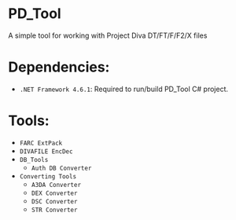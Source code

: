 # PD_Tool
A simple tool for working with Project Diva DT/FT/F/F2/X files

# Dependencies:
+ `.NET Framework 4.6.1`: Required to run/build PD_Tool C# project.

# Tools:
- `FARC ExtPack`
- `DIVAFILE EncDec`
- `DB_Tools`
  - `Auth DB Converter`
- `Converting Tools`
  - `A3DA Converter`
  - `DEX Converter`
  - `DSC Converter`
  - `STR Converter`
  